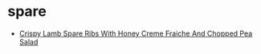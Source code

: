 # spare

 * [Crispy Lamb Spare Ribs With Honey Creme Fraiche And Chopped Pea Salad](index/c/crispy-lamb-spare-ribs-with-honey-creme-fraiche-and-chopped-pea-salad-241226.json)
